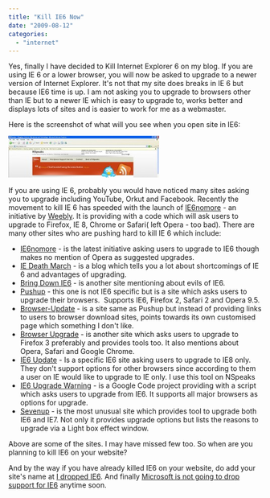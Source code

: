 ```yaml
---
title: "Kill IE6 Now"
date: "2009-08-12"
categories: 
  - "internet"
---
```


Yes, finally I have decided to Kill Internet Explorer 6 on my blog. If you are using IE 6 or a lower browser, you will now be asked to upgrade to a newer version of Internet Explorer. It's not that my site does breaks in IE 6 but because IE6 time is up. I am not asking you to upgrade to browsers other than IE but to a newer IE which is easy to upgrade to, works better and displays lots of sites and is easier to work for me as a webmaster.

Here is the screenshot of what will you see when you open site in IE6:

[![NSpeaks does not support IE6](images/ie6nspeaks-300x83.jpg "NSpeaks does not support IE6")](http://nspeaks.com/wp-content/uploads/2009/08/ie6nspeaks.jpg)

If you are using IE 6, probably you would have noticed many sites asking you to upgrade including YouTube, Orkut and Facebook. Recently the movement to kill IE 6 has speeded with the launch of [IE6nomore](http://www.ie6nomore.com) - an initiative by [Weebly](http://www.weebly.com/). It is providing with a code which will ask users to upgrade to Firefox, IE 8, Chrome or Safari( left Opera - too bad). There are many other sites who are pushing hard to kill IE 6 which include:

- [IE6nomore](http://www.ie6nomore.com) - is the latest initiative asking users to upgrade to IE6 though makes no mention of Opera as suggested upgrades.
- [IE Death March](http://iedeathmarch.org/) - is a blog which tells you a lot about shortcomings of IE 6 and advantages of upgrading.
- [Bring Down IE6](http://www.bringdownie6.com/) - is another site mentioning about evils of IE6.
- [Pushup](http://www.pushuptheweb.com/) - this one is not IE6 specific but is a site which asks users to upgrade their browsers.  Supports IE6, Firefox 2, Safari 2 and Opera 9.5.
- [Browser-Update](http://www.browser-update.org/) - is a site same as Pushup but instead of providing links to users to browser download sites, points towards its own customised page which something I don't like.
- [Browser Upgrade](http://www.browserupgrade.info/) - is another site which asks users to upgrade to Firefox 3 preferably and provides tools too. It also mentions about Opera, Safari and Google Chrome.
- [IE6 Update](http://ie6update.com/) - Is a specific IE6 site asking users to upgrade to IE8 only. They don't support options for other browsers since according to them a user on IE would like to upgrade to IE only. I use this tool on NSpeaks
- [IE6 Upgrade Warning](http://code.google.com/p/ie6-upgrade-warning/) - is a Google Code project providing with a script which asks users to upgrade from IE6. It supports all major browsers as options for upgrade.
- [Sevenup](http://code.google.com/p/sevenup/) - is the most unusual site which provides tool to upgrade both IE6 and IE7. Not only it provides upgrade options but lists the reasons to upgrade via a Light box effect window.

Above are some of the sites. I may have missed few too. So when are you planning to kill IE6 on your website?

And by the way if you have already killed IE6 on your website, do add your site's name at [I dropped IE6](http://idroppedie6.com/). And finally [Microsoft is not going to drop support for IE6](http://blogs.msdn.com/ie/archive/2009/08/10/engineering-pov-ie6.aspx) anytime soon.
